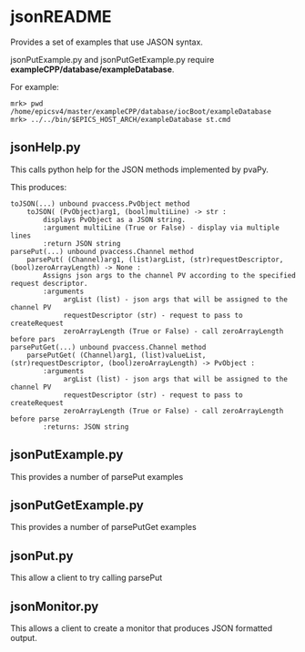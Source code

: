 # jsonREADME

Provides a set of examples that use JASON syntax.

jsonPutExample.py and jsonPutGetExample.py require **exampleCPP/database/exampleDatabase**.

For example:

    mrk> pwd
    /home/epicsv4/master/exampleCPP/database/iocBoot/exampleDatabase
    mrk> ../../bin/$EPICS_HOST_ARCH/exampleDatabase st.cmd



## jsonHelp.py

This calls python help for the JSON methods implemented by pvaPy.

This produces:

    toJSON(...) unbound pvaccess.PvObject method
        toJSON( (PvObject)arg1, (bool)multiLine) -> str :
            displays PvObject as a JSON string.
            :argument multiLine (True or False) - display via multiple lines
            :return JSON string
    parsePut(...) unbound pvaccess.Channel method
        parsePut( (Channel)arg1, (list)argList, (str)requestDescriptor, (bool)zeroArrayLength) -> None :
            Assigns json args to the channel PV according to the specified request descriptor.
            :arguments
                 argList (list) - json args that will be assigned to the channel PV
                 requestDescriptor (str) - request to pass to createRequest
                 zeroArrayLength (True or False) - call zeroArrayLength before pars
    parsePutGet(...) unbound pvaccess.Channel method
        parsePutGet( (Channel)arg1, (list)valueList, (str)requestDescriptor, (bool)zeroArrayLength) -> PvObject :
            :arguments
                 argList (list) - json args that will be assigned to the channel PV
                 requestDescriptor (str) - request to pass to createRequest
                 zeroArrayLength (True or False) - call zeroArrayLength before parse
            :returns: JSON string


## jsonPutExample.py 

This provides a number of parsePut examples

## jsonPutGetExample.py

This provides a number of parsePutGet examples

## jsonPut.py

This allow a client to try calling parsePut

## jsonMonitor.py

This allows a client to create a monitor that produces JSON formatted output.


